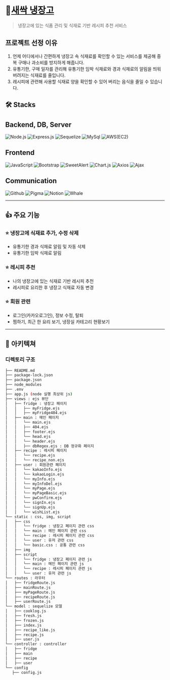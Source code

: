 # 🌱<a href="http://43.201.83.209:8080/">새싹 냉장고</a>
> 냉장고에 있는 식품 관리 및 식재료 기반 레시피 추천 서비스

## 프로젝트 선정 이유

1. 언제 어디에서나 간편하게 냉장고 속 식재료를 확인할 수 있는 서비스를 제공해 중복 구매나 과소비를 방지하게 해줍니다.
2. 유통기한, 구매 일자를 관리해 유통기한 임박 식재료와 경과 식재료의 알림을 띄워 버려지는 식재료를 줄입니다.
3. 레시피에 관련해 사용할 식재료 양을 확인할 수 있어 버리는 음식을 줄일 수 있습니다.


## 🛠️ Stacks 
## Backend, DB, Server
![Node.js](https://img.shields.io/badge/-Node.js-%23339933)
![Express.js](https://img.shields.io/badge/-Expess.js-%23000000)
![Sequelize](https://img.shields.io/badge/-Sequelize-%2352B0E7)
![MySql](https://img.shields.io/badge/-Mysql-%234479A1)
![AWS(EC2)](https://img.shields.io/badge/-AWS(EC2)-%23232F3E)


## Frontend
![JavaScript](https://img.shields.io/badge/-JavaScript-%23F7DF1E)
![Bootstrap](https://img.shields.io/badge/-Bootstrap-%237952B3)
![SweetAlert](https://img.shields.io/badge/-SweetAlert-%23F48FB1)
![Chart.js](https://img.shields.io/badge/-Chart.js-%23FF6384)
![Axios](https://img.shields.io/badge/-Axios-%235A29E4)
![Ajax](https://img.shields.io/badge/-Ajax-%2364B5F6)


## Communication
![Github](https://img.shields.io/badge/-Github-%23181717)
![Pigma](https://img.shields.io/badge/-Pigma-%23F24E1E)
![Notion](https://img.shields.io/badge/-Notion-%23000000)
![Whale](https://img.shields.io/badge/-Whale-%2300A1E0)

---
## 👍 주요 기능 

### ⭐️ 냉장고에 식재료 추가, 수정 삭제
- 유통기한 경과 식재료 알림 및 자동 삭제
- 유통기한 임박 식재료 알림

### ⭐️ 레시피 추천
- 나의 냉장고에 있는 식재료 기반 레시피 추천
- 레시피로 요리한 후 냉장고 식재료 자동 변경

### ⭐️ 회원 관련
- 로그인(카카오로그인), 정보 수정, 탈퇴
- 찜하기, 최근 한 요리 보기, 냉장실 카테고리 현황보기 

---
## 📌 아키텍쳐

### 디렉토리 구조
```bash
├── README.md
├── package-lock.json
├── package.json
├── node_modules
├── .env
├── app.js (node 실행 최상위 js)
├── views : ejs 뷰단
│   ├── fridge : 냉장고 페이지
│   │   ├── myFridge.ejs
│   │   ├── myFridge404.ejs
│   ├── main : 메인 페이지
│   │   └── main.ejs
│   │   ├── 404.ejs
│   │   ├── footer.ejs
│   │   └── head.ejs
│   │   └── header.ejs
│   │   ├── dbRegex.ejs : DB 정규화 페이지
│   ├── recipe : 레시피 페이지
│   │   └── recipe.ejs
│   │   └── recipe_non.ejs
│   ├── user : 회원관련 페이지
│   │   └── kakaoInfo.ejs
│   │   └── kakaoLogin.ejs
│   │   └── myInfo.ejs
│   │   └── myInfoDel.ejs
│   │   └── myPage.ejs
│   │   └── myPageBasic.ejs
│   │   └── pwConfirm.ejs
│   │   └── signIn.ejs
│   │   └── signUp.ejs
│   │   └── wishList.ejs
└── static : css, img, script
│   ├── css
│   │   └── fridge : 냉장고 페이지 관련 css
│   │   └── main : 메인 페이지 관련 css
│   │   └── recipe : 레시피 페이지 관련 css
│   │   └── user : 유저 관련 css
│   │   └── basic.css : 공통 관련 css
│   ├── img
│   ├── script
│   │   └── fridge : 냉장고 페이지 관련 js
│   │   └── main : 메인 페이지 관련 js
│   │   └── recipe : 레시피 페이지 관련 js
│   │   └── user : 유저 관련 js
└── routes : 라우터
│   ├── fridgeRoute.js
│   ├── mainRoute.js
│   ├── myPageRoute.js
│   ├── recipeRoute.js
│   ├── userRoute.js
└── model : sequelize 모델
│   ├── cooklog.js
│   ├── fresh.js
│   ├── frozen.js
│   ├── index.js
│   ├── recipe_like.js
│   ├── recipe.js
│   ├── user.js
└── controller : controller
│   ├── fridge
│   ├── main
│   ├── recipe
│   ├── user
└── config 
   ├── config.js


```
